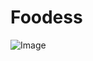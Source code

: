 # Foodess
![Image](https://github.com/user-attachments/assets/dc6829f4-09a3-4309-9203-a2387f5fa388)
